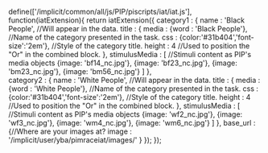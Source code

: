 define(['/implicit/common/all/js/PIP/piscripts/iat/iat.js'], function(iatExtension){
    return iatExtension({
        category1 : {
            name : 'Black People', //Will appear in the data.
            title : {
                media : {word : 'Black People'}, //Name of the category presented in the task.
                css : {color:'#31b404','font-size':'2em'}, //Style of the category title.
                height : 4 //Used to position the "Or" in the combined block.
            }, 
            stimulusMedia : [ //Stimuli content as PIP's media objects
                {image: 'bf14_nc.jpg'},
                {image: 'bf23_nc.jpg'},
                {image: 'bm23_nc.jpg'},
                {image: 'bm56_nc.jpg'}
            ]
        },    
        category2 :    {
            name : 'White People', //Will appear in the data.
            title : {
                media : {word : 'White People'}, //Name of the category presented in the task.
                css : {color:'#31b404','font-size':'2em'}, //Style of the category title.
                height : 4 //Used to position the "Or" in the combined block.
            }, 
            stimulusMedia : [ //Stimuli content as PIP's media objects
                {image: 'wf2_nc.jpg'},
                {image: 'wf3_nc.jpg'},
                {image: 'wm4_nc.jpg'},
                {image: 'wm6_nc.jpg'}
            ]
        },
        base_url : {//Where are your images at?
            image : '/implicit/user/yba/pimraceiat/images/'
        } 
    });
});

